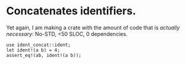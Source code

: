 # Concatenates identifiers. 

Yet again, I am making a crate with the amount of code that is *actually necessary*:
No-STD, <50 SLOC, 0 dependencies.

```
use ident_concat::ident;
let ident!(a b) = 4;
assert_eq!(ab, ident!(a b));
```
